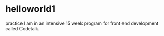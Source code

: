 # helloworld1
practice
I am in an intensive 15 week program for front end development called Codetalk.
